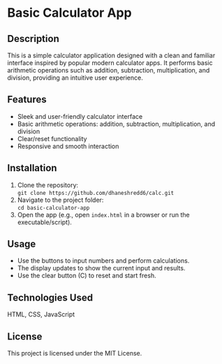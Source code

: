<!DOCTYPE html>
<html lang="en">
<head>
  <meta charset="UTF-8" />
  <meta name="viewport" content="width=device-width, initial-scale=1" />
</head>
<body>
  <h1>Basic Calculator App</h1>

  <h2>Description</h2>
  <p>
    This is a simple calculator application designed with a clean and familiar interface inspired by popular modern calculator apps. It performs basic arithmetic operations such as addition, subtraction, multiplication, and division, providing an intuitive user experience.
  </p>

  <h2>Features</h2>
  <ul>
    <li>Sleek and user-friendly calculator interface</li>
    <li>Basic arithmetic operations: addition, subtraction, multiplication, and division</li>
    <li>Clear/reset functionality</li>
    <li>Responsive and smooth interaction</li>
  </ul>

  <h2>Installation</h2>
  <ol>
    <li>Clone the repository:<br />
      <code>git clone https://github.com/dhaneshredd6/calc.git</code>
    </li>
    <li>Navigate to the project folder:<br />
      <code>cd basic-calculator-app</code>
    </li>
    <li>Open the app (e.g., open <code>index.html</code> in a browser or run the executable/script).</li>
  </ol>

  <h2>Usage</h2>
  <ul>
    <li>Use the buttons to input numbers and perform calculations.</li>
    <li>The display updates to show the current input and results.</li>
    <li>Use the clear button (C) to reset and start fresh.</li>
  </ul>

  <h2>Technologies Used</h2>
  <p> HTML, CSS, JavaScript</p>



  

  <h2>License</h2>
  <p>This project is licensed under the MIT License.</p>
</body>
</html>
